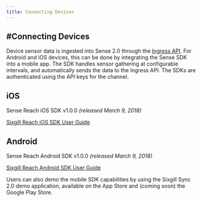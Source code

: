 ```yaml
---
title: Connecting Devices
---
```


#Connecting Devices
------------------

Device sensor data is ingested into Sense 2.0 through the [Ingress API](http://docs.sixgill.com/ingress-api.html). For Android and iOS devices, this can be done by integrating the Sense SDK into a mobile app. The SDK handles sensor gathering at configurable intervals, and automatically sends the data to the Ingress API. The SDKs are authenticated using the API keys for the channel.

## iOS

Sense Reach iOS SDK v1.0.0 _(released March 9, 2018)_

[Sixgill Reach iOS SDK User Guide](http://docs.sixgill.com/ios-sdk-objc-docs/user-guide.html)

## Android

Sense Reach Android SDK v1.0.0 _(released March 9, 2018)_

[Sixgill Reach Android SDK User Guide](http://docs.sixgill.com/android-user-guide.html)

Users can also demo the mobile SDK capabilities by using the Sixgill Sync 2.0 demo application, available on the App Store and (coming soon) the Google Play Store.
